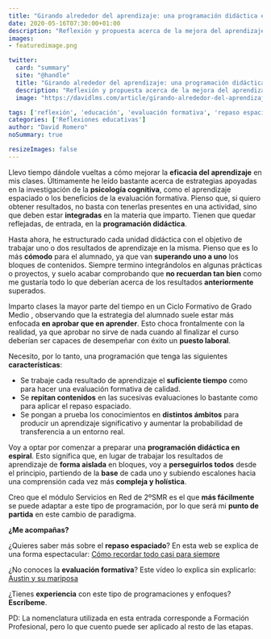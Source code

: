 ```yaml
---
title: "Girando alrededor del aprendizaje: una programación didáctica en espiral"
date: 2020-05-16T07:30:00+01:00
description: "Reflexión y propuesta acerca de la mejora del aprendizaje"
images:
- featuredimage.png

twitter:
  card: "summary"
  site: "@handle"
  title: "Girando alrededor del aprendizaje: una programación didáctica en espiral"
  description: "Reflexión y propuesta acerca de la mejora del aprendizaje"
  image: "https://davidlms.com/article/girando-alrededor-del-aprendizaje-una-programaci%C3%B3n-did%C3%A1ctica-en-espiral/featuredimage.png"

tags: ['reflexión', 'educación', 'evaluación formativa', 'repaso espaciado', 'programación didáctica', 'informática', 'servicios en red']
categories: ['Reflexiones educativas']
author: "David Romero"
noSummary: true

resizeImages: false
---
```


Llevo tiempo dándole vueltas a cómo mejorar la **eficacia del aprendizaje** en mis clases. Últimamente he leído bastante acerca de estrategias apoyadas en la investigación de la **psicología cognitiva**, como el aprendizaje espaciado o los beneficios de la evaluación formativa. Pienso que, si quiero obtener resultados, no basta con tenerlas presentes en una actividad, sino que deben estar **integradas** en la materia que imparto. Tienen que quedar reflejadas, de entrada, en la **programación didáctica**.

Hasta ahora, he estructurado cada unidad didáctica con el objetivo de trabajar uno o dos resultados de aprendizaje en la misma. Pienso que es lo más **cómodo** para el alumnado, ya que van **superando uno a uno** los bloques de contenidos. Siempre termino integrándolos en algunas prácticas o proyectos, y suelo acabar comprobando que **no recuerdan tan bien** como me gustaría todo lo que deberían acerca de los resultados **anteriormente** superados.

Imparto clases la mayor parte del tiempo en un Ciclo Formativo de Grado Medio , observando que la estrategia del alumnado suele estar más enfocada **en aprobar que en aprender**. Esto choca frontalmente con la realidad, ya que aprobar no sirve de nada cuando al finalizar el curso deberían ser capaces de desempeñar con éxito un **puesto laboral**.

Necesito, por lo tanto, una programación que tenga las siguientes **características**:
* Se trabaje cada resultado de aprendizaje el **suficiente tiempo** como para hacer una evaluación formativa de calidad.
* Se **repitan contenidos** en las sucesivas evaluaciones lo bastante como para aplicar el repaso espaciado.
* Se pongan a prueba los conocimientos en **distintos ámbitos** para producir un aprendizaje significativo y aumentar la probabilidad de transferencia a un entorno real.

Voy a optar por comenzar a preparar una **programación didáctica en espiral**. Esto significa que, en lugar de trabajar los resultados de aprendizaje de **forma aislada** en bloques, voy a **perseguirlos todos** desde el principio, partiendo de la **base** de cada uno y subiendo escalones hacia una comprensión cada vez más **compleja y holística**.

Creo que el módulo Servicios en Red de 2ºSMR es el que **más fácilmente** se puede adaptar a este tipo de programación, por lo que será mi **punto de partida** en este cambio de paradigma.

**¿Me acompañas?**

¿Quieres saber más sobre el **repaso espaciado**? En esta web se explica de una forma espectacular: [Cómo recordar todo casi para siempre](https://ncase.me/remember/es.html)

¿No conoces la **evaluación formativa**? Este vídeo lo explica sin explicarlo: [Austin y su mariposa](https://www.youtube.com/watch?v=2-mKkYQ7hA4)

¿Tienes **experiencia** con este tipo de programaciones y enfoques? **Escríbeme**.

PD: La nomenclatura utilizada en esta entrada corresponde a Formación Profesional, pero lo que cuento puede ser aplicado al resto de las etapas.